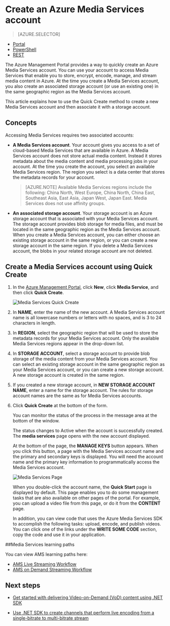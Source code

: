<properties
	pageTitle="Create a Media Services account | Windows Azure"
	description="Describes how to create a new Azure Media Services account in Azure."
	services="media-services"
	documentationCenter=""
	authors="Juliako"
	manager="dwrede"
	editor=""/>

<tags
	ms.service="media-services"
	ms.date="09/28/2015"
	wacn.date=""/>


# Create an Azure Media Services account

> [AZURE.SELECTOR]
- [Portal](/documentation/articles/media-services-create-account)
- [PowerShell](/documentation/articles/media-services-manage-with-powershell)
- [REST](https://msdn.microsoft.com/zh-cn/library/azure/dn167014.aspx)

The Azure Management Portal provides a way to quickly create an Azure Media Services account. You can use your account to access Media Services that enable you to store, encrypt, encode, manage, and stream media content in Azure. At the time you create a Media Services account, you also create an associated storage account (or use an existing one) in the same geographic region as the Media Services account.

This article explains how to use the Quick Create method to create a new Media Services account and then associate it with a storage account.

<a id="concepts"></a>
## Concepts

Accessing Media Services requires two associated accounts:

-   **A Media Services account**. Your account gives you access to a set of cloud-based Media Services that are available in Azure. A Media Services account does not store actual media content. Instead it stores metadata about the media content and media processing jobs in your account. At the time you create the account, you select an available Media Services region. The region you select is a data center that stores the metadata records for your account.

    > [AZURE.NOTE]
    > Available Media Services regions include the following: China North, West Europe, China North, China East, Southeast Asia, East Asia, Japan West, Japan East. Media Services does not use affinity groups.
-   **An associated storage account**. Your storage account is an Azure storage account that is associated with your Media Services account. The storage account provides blob storage for media files, and must be located in the same geographic region as the Media Services account. When you create a Media Services account, you can either choose an existing storage account in the same region, or you can create a new storage account in the same region. If you delete a Media Services account, the blobs in your related storage account are not deleted.

<a id="quick"></a>
## Create a Media Services account using Quick Create

1. In the [Azure Management Portal][], click **New**, click **Media Service**, and then click **Quick Create**.

	![Media Services Quick Create](./media/media-services-create-account/wams-QuickCreate.png)

2. In **NAME**, enter the name of the new account. A Media Services account name is all lowercase numbers or letters with no spaces, and is 3 to 24 characters in length.

3. In **REGION**, select the geographic region that will be used to store the metadata records for your Media Services account. Only the available Media Services regions appear in the drop-down list.

4. In **STORAGE ACCOUNT**, select a storage account to provide blob storage of the media content from your Media Services account. You can select an existing storage account in the same geographic region as your Media Services account, or you can create a new storage account. A new storage account is created in the same region.

5. If you created a new storage account, in **NEW STORAGE ACCOUNT NAME**, enter a name for the storage account. The rules for storage account names are the same as for Media Services accounts.

6. Click **Quick Create** at the bottom of the form.

	You can monitor the status of the process in the message area at the bottom of the window.

	The status changes to Active when the account is successfully created. The **media services** page opens with the new account displayed.

	At the bottom of the page, the **MANAGE KEYS** button appears. When you click this button, a page with the Media Services account name and the primary and secondary keys is displayed. You will need the account name and the primary key information to programmatically access the Media Services account.

	![Media Services Page](./media/media-services-create-account/wams-mediaservices-page.png)

	When you double-click the account name, the **Quick Start** page is displayed by default. This page enables you to do some management tasks that are also available on other pages of the portal. For example, you can upload a video file from this page, or do it from the **CONTENT** page.

	In addition, you can view code that uses the Azure Media Services SDK to accomplish the following tasks: upload, encode, and publish videos. You can click one of the links under the **WRITE SOME CODE** section, copy the code  and use it in your application.

##Media Services learning paths

You can view AMS learning paths here:

- [AMS Live Streaming Workflow](http://azure.microsoft.com/documentation/learning-paths/media-services-streaming-live/)
- [AMS on Demand Streaming Workflow](http://azure.microsoft.com/documentation/learning-paths/media-services-streaming-on-demand/)

## Next steps

- [Get started with delivering Video-on-Demand (VoD) content using .NET SDK](/documentation/articles/media-services-dotnet-get-started)

- [Use .NET SDK to create channels that perform live encoding from a single-bitrate to multi-bitrate stream](/documentation/articles/media-services-dotnet-creating-live-encoder-enabled-channel)

<!-- Reusable paths. -->

<!-- Anchors. -->
  [Concepts]: #concepts
  [Before you begin]: #begin
  [How to: Create a Media Services account using Quick Create]: #quick

<!-- URLs. -->
  [Web Platform Installer]: http://go.microsoft.com/fwlink/?linkid=255386

  [Azure Management Portal]: http://manage.windowsazure.cn/
